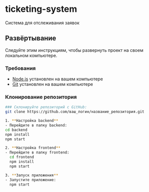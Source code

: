 # ticketing-system

Система для отслеживания заявок

## Развёртывание

Следуйте этим инструкциям, чтобы развернуть проект на своем локальном компьютере.

### Требования

- [Node.js](https://nodejs.org/en/) установлен на вашем компьютере
- [Git](https://git-scm.com/) установлен на вашем компьютере

### Клонирование репозитория

```bash
### Склонируйте репозиторий с GitHub:
git clone https://github.com/ваш_логин/название_репозитория.git

1. **Настройка backend**
- Перейдите в папку backend:
cd backend
npm install
npm start

2. **Настройка frontend**
- Перейдите в папку frontend:
  cd frontend
  npm install
  npm start

3. **Запуск приложения**
- Запустите приложение:
  npm start
```
